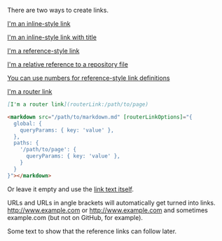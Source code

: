 There are two ways to create links.

[I'm an inline-style link](https://www.google.com)

[I'm an inline-style link with title](https://www.google.com "Google's Homepage")

[I'm a reference-style link][Arbitrary case-insensitive reference text]

[I'm a relative reference to a repository file](../blob/master/LICENSE)

[You can use numbers for reference-style link definitions][1]

[I'm a router link](routerLink:/get-started)

```md
[I'm a router link](routerLink:/path/to/page)
```

```html
<markdown src="/path/to/markdown.md" [routerLinkOptions]="{
  global: {
    queryParams: { key: 'value' },
  },
  paths: {
    '/path/to/page': {
      queryParams: { key: 'value' },
    }
  }
}"></markdown>
```

Or leave it empty and use the [link text itself].

URLs and URLs in angle brackets will automatically get turned into links.
http://www.example.com or <http://www.example.com> and sometimes
example.com (but not on GitHub, for example).

Some text to show that the reference links can follow later.

[arbitrary case-insensitive reference text]: https://www.mozilla.org
[1]: http://slashdot.org
[link text itself]: http://www.reddit.com
